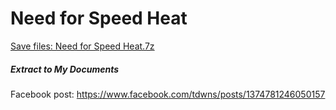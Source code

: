 # Need for Speed Heat
[Save files: Need for Speed Heat.7z](Need%20for%20Speed%20Heat.7z?raw=true)
##### Extract to My Documents

Facebook post: https://www.facebook.com/tdwns/posts/1374781246050157